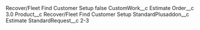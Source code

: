 <?xml version="1.0" encoding="UTF-8"?>
<CustomMetadata xmlns="http://soap.sforce.com/2006/04/metadata" xmlns:xsi="http://www.w3.org/2001/XMLSchema-instance" xmlns:xsd="http://www.w3.org/2001/XMLSchema">
    <label>Recover/Fleet Find Customer Setup</label>
    <protected>false</protected>
    <values>
        <field>CustomWork__c</field>
        <value xsi:type="xsd:string">Estimate</value>
    </values>
    <values>
        <field>Order__c</field>
        <value xsi:type="xsd:double">3.0</value>
    </values>
    <values>
        <field>Product__c</field>
        <value xsi:type="xsd:string">Recover/Fleet Find Customer Setup</value>
    </values>
    <values>
        <field>StandardPlusaddon__c</field>
        <value xsi:type="xsd:string">Estimate</value>
    </values>
    <values>
        <field>StandardRequest__c</field>
        <value xsi:type="xsd:string">2-3</value>
    </values>
</CustomMetadata>
